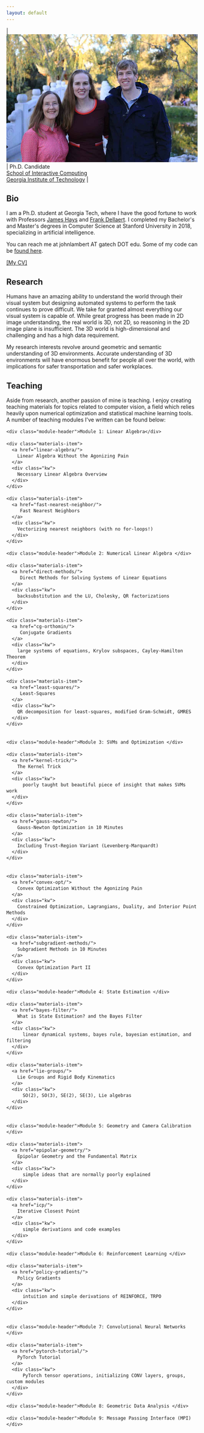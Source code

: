 ```yaml
---
layout: default
---
```


|![](/images/mom_melissa_huntington_small.jpg) | Ph.D. Candidate<br>[School of Interactive Computing](https://www.ic.gatech.edu/)<br>[Georgia Institute of Technology](https://www.gatech.edu/) | 

## Bio

I am a Ph.D. student at Georgia Tech, where I have the good fortune to work with Professors [James Hays](https://www.cc.gatech.edu/~hays/) and [Frank Dellaert](http://frank.dellaert.com/). I completed my Bachelor's and Master's degrees in Computer Science at Stanford University in 2018, specializing in artificial intelligence.  

You can reach me at johnlambert AT gatech DOT edu. Some of my code can be [found here](http://github.com/johnwlambert/).


[[My CV]](/assets/cv.pdf)


## Research
Humans have an amazing ability to understand the world through their visual system but designing automated systems to perform the task continues to prove difficult. We take for granted almost everything our visual system is capable of. While great progress has been made in 2D image understanding, the real world is 3D, not 2D, so reasoning in the 2D image plane is insufficient. The 3D world is high-dimensional and challenging and has a high data requirement.

My research interests revolve around geometric and semantic understanding of 3D environments. Accurate understanding of 3D environments will have enormous benefit for people all over the world, with implications for safer transportation and safer workplaces.

## Teaching

Aside from research, another passion of mine is teaching.
I enjoy creating teaching materials for topics related to computer vision, a field which relies heavily upon numerical optimization and statistical machine learning tools. A number of teaching modules I've written can be found below:

<div class="teaching-home">
  <div class="materials-wrap">

    <div class="module-header">Module 1: Linear Algebra</div>

    <div class="materials-item">
      <a href="linear-algebra/">
        Linear Algebra Without the Agonizing Pain
      </a>
      <div class="kw">
        Necessary Linear Algebra Overview
      </div>
    </div>

    <div class="materials-item">
      <a href="fast-nearest-neighbor/">
         Fast Nearest Neighbors
      </a>
      <div class="kw">
        Vectorizing nearest neighbors (with no for-loops!)
      </div>
    </div>

    <div class="module-header">Module 2: Numerical Linear Algebra </div>
    
    <div class="materials-item">
      <a href="direct-methods/">
         Direct Methods for Solving Systems of Linear Equations
      </a>
      <div class="kw">
        backsubstitution and the LU, Cholesky, QR factorizations
      </div>
    </div>

    <div class="materials-item">
      <a href="cg-orthomin/">
         Conjugate Gradients
      </a>
      <div class="kw">
        large systems of equations, Krylov subspaces, Cayley-Hamilton Theorem
      </div>
    </div>

    <div class="materials-item">
      <a href="least-squares/">
         Least-Squares
      </a>
      <div class="kw">
        QR decomposition for least-squares, modified Gram-Schmidt, GMRES
      </div>
    </div>


    <div class="module-header">Module 3: SVMs and Optimization </div>

    <div class="materials-item">
      <a href="kernel-trick/">
        The Kernel Trick
      </a>
      <div class="kw">
          poorly taught but beautiful piece of insight that makes SVMs work
      </div>
    </div>

    <div class="materials-item">
      <a href="gauss-newton/">
        Gauss-Newton Optimization in 10 Minutes
      </a>
      <div class="kw">
        Including Trust-Region Variant (Levenberg-Marquardt)
      </div>
    </div>


    <div class="materials-item">
      <a href="convex-opt/">
        Convex Optimization Without the Agonizing Pain
      </a>
      <div class="kw">
        Constrained Optimization, Lagrangians, Duality, and Interior Point Methods
      </div>
    </div>

    <div class="materials-item">
      <a href="subgradient-methods/">
        Subgradient Methods in 10 Minutes
      </a>
      <div class="kw">
        Convex Optimization Part II
      </div>
    </div>

    <div class="module-header">Module 4: State Estimation </div>

    <div class="materials-item">
      <a href="bayes-filter/">
        What is State Estimation? and the Bayes Filter
      </a>
      <div class="kw">
          linear dynamical systems, bayes rule, bayesian estimation, and filtering
      </div>
    </div>

    <div class="materials-item">
      <a href="lie-groups/">
        Lie Groups and Rigid Body Kinematics
      </a>
      <div class="kw">
          SO(2), SO(3), SE(2), SE(3), Lie algebras
      </div>
    </div>


    <div class="module-header">Module 5: Geometry and Camera Calibration </div>

    <div class="materials-item">
      <a href="epipolar-geometry/">
        Epipolar Geometry and the Fundamental Matrix
      </a>
      <div class="kw">
          simple ideas that are normally poorly explained 
      </div>
    </div>

    <div class="materials-item">
      <a href="icp/">
        Iterative Closest Point
      </a>
      <div class="kw">
          simple derivations and code examples 
      </div>
    </div>

    <div class="module-header">Module 6: Reinforcement Learning </div>

    <div class="materials-item">
      <a href="policy-gradients/">
        Policy Gradients
      </a>
      <div class="kw">
          intuition and simple derivations of REINFORCE, TRPO
      </div>
    </div>


    <div class="module-header">Module 7: Convolutional Neural Networks </div>

    <div class="materials-item">
      <a href="pytorch-tutorial/">
        PyTorch Tutorial
      </a>
      <div class="kw">
          PyTorch tensor operations, initializing CONV layers, groups, custom modules
      </div>
    </div>

    <div class="module-header">Module 8: Geometric Data Analysis </div>

    <div class="module-header">Module 9: Message Passing Interface (MPI) </div>
 
  </div>
</div>



